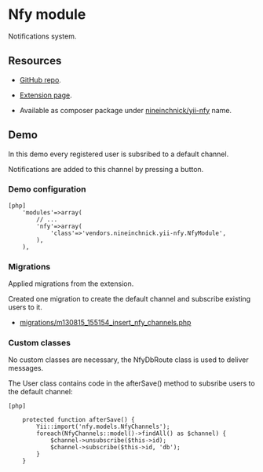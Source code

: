 # Nfy module

Notifications system.

## Resources

* [GitHub repo](https://github.com/nineinchnick/yii-nfy).

* [Extension page](http://www.yiiframework.com/extension/yii-nfy).

* Available as composer package under [nineinchnick/yii-nfy](https://packagist.org/packages/nineinchnick/yii-nfy) name.

## Demo

In this demo every registered user is subsribed to a default channel.

Notifications are added to this channel by pressing a button.

### Demo configuration

~~~
[php]
	'modules'=>array(
		// ...
		'nfy'=>array(
			'class'=>'vendors.nineinchnick.yii-nfy.NfyModule',
		),
	),
~~~

### Migrations

Applied migrations from the extension.

Created one migration to create the default channel and subscribe existing users to it.

* [migrations/m130815_155154_insert_nfy_channels.php](https://github.com/nineinchnick/yii-demo/blob/master/protected/migrations/m130815_155154_insert_nfy_channels.php)

### Custom classes

No custom classes are necessary, the NfyDbRoute class is used to deliver messages.

The User class contains code in the afterSave() method to subsribe users to the default channel:

~~~
[php]

	protected function afterSave() {
		Yii::import('nfy.models.NfyChannels');
		foreach(NfyChannels::model()->findAll() as $channel) {
			$channel->unsubscribe($this->id);
			$channel->subscribe($this->id, 'db');
		}
	}

~~~



